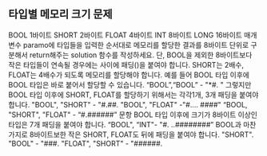 ## 타입별 메모리 크기 문제
BOOL 1바이트
SHORT 2바이트
FLOAT 4바이트
INT 8바이트
LONG 16바이트
매개변수 paramo에 타입들을 입력한 순서대로 메모리를 할당한 결과를 8바이트 단위로 구분해서 return해주는
solution 함수를 작성하세요.
단, BOOL을 제외한 8바이트보다 작은 타입들이 연속될 경우에는 사이에 패딩()을 붙여야 합니다. SHORT는 2배수, FLOAT는 4배수가 되도록 메모리를 할당해야 합니다.
예를 들어 BOOL 타입 이후에 BOOL 타입은 바로 붙어서 할당할 수 있습니다.
“BOOL”,“BOOL” - "*#.
"
그렇지만 BOOL 타입 이후에 SHORT, FLOAT를 할당하기 위해서는 각각1개, 3개 패딩을 붙여야 합니다.
"BOOL", "SHORT" - "#.##.
"BOOL", "FLOAT" -"#…. ####"
“BOOL, "SHORT", "FLOAT" - “#.######”
문항
BOOL 타입 이후에 크기가 8바이트 이상인 타입은 7개 패딩을 붙여야 합니다.
“BOOL", “INT"- "#.
..########”
BOOL과 마찬가지로 8바이트보한 작은 SHORT, FLOAT도 뒤에 패딩을 붙여야 합니다.
"SHORT". "BOOL" - "###.
"FLOAT", "SHORT" - "######.
